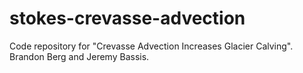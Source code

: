 # stokes-crevasse-advection
Code repository for "Crevasse Advection Increases Glacier Calving". Brandon Berg and Jeremy Bassis.

